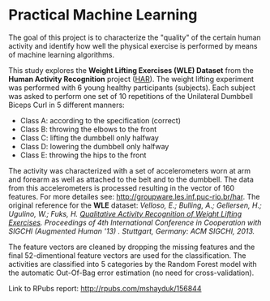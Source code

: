 # Practical Machine Learning


The goal of this project is to characterize the "quality" of the certain human activity and identify how well the physical exercise is performed by means of machine learning algorithms. 

This study explores the **Weight Lifting Exercises (WLE) Dataset** from the **Human Activity Recognition** project ([HAR](http://groupware.les.inf.puc-rio.br/har)). The weight lifting experiment was performed with 6 young healthy participants (subjects).  Each subject was asked to perform one set of 10 repetitions of the Unilateral Dumbbell Biceps Curl in 5
different manners: 
  
  * Class A: according to the specification (correct)
  * Class B: throwing the elbows to the front
  * Class C: lifting the dumbbell only halfway
  * Class D: lowering the dumbbell only halfway
  * Class E: throwing the hips to the front

The activity was characterized with a set of accelerometers worn at arm and forearm as well as attached to the belt and to the dumbbell. The data from this accelerometers is processed resulting in the  vector of 160 features.
For more detailes see: <http://groupware.les.inf.puc-rio.br/har>. The original reference for the **WLE** dataset: *Velloso, E.; Bulling, A.; Gellersen, H.; Ugulino, W.; Fuks, H. [Qualitative Activity Recognition of Weight Lifting Exercises](http://groupware.les.inf.puc-rio.br/work.jsf?p1=11201). Proceedings of 4th International Conference in Cooperation with SIGCHI (Augmented Human '13) . Stuttgart, Germany: ACM SIGCHI, 2013.*

The feature vectors are cleaned by dropping the missing features and the final 52-dimentional feature vectors are used for the classification. The activities are classified into 5 categories by the Random Forest model with the automatic Out-Of-Bag error estimation (no need for cross-validation).

Link to RPubs report: <http://rpubs.com/mshayduk/156844>
